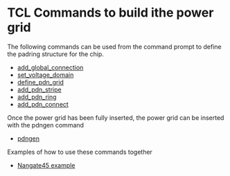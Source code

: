 # TCL Commands to build ithe power grid

The following commands can be used from the command prompt to define the padring structure for the chip.
 - [add_global_connection](add_global_connection.md)
 - [set_voltage_domain](set_voltage_domain.md)
 - [define_pdn_grid](define_pdn_grid.md)
 - [add_pdn_stripe](add_pdn_stripe.md)
 - [add_pdn_ring](add_pdn_ring.md)
 - [add_pdn_connect](add_pdn_connect.md)

Once the power grid has been fully inserted, the power grid can be inserted with the pdngen command
 - [pdngen](pdngen.md)

Examples of how to use these commands together
 - [Nangate45 example](../test/test_gcd_M7_pin.api.example.tcl)


